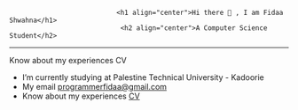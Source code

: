                                <h1 align="center">Hi there 👋 , I am Fidaa Shwahna</h1>
                                <h2 align="center">A Computer Science Student</h2>
<hr>

Know about my experiences CV
-  I’m currently studying at Palestine Technical University - Kadoorie
- My email programmerfidaa@gmail.com
-  Know about my experiences <a href="https://drive.google.com/file/d/1rhfLAVdVtq5SThTtNr-JQRmVrCv1poQk/view?usp=sharing">CV</a>
